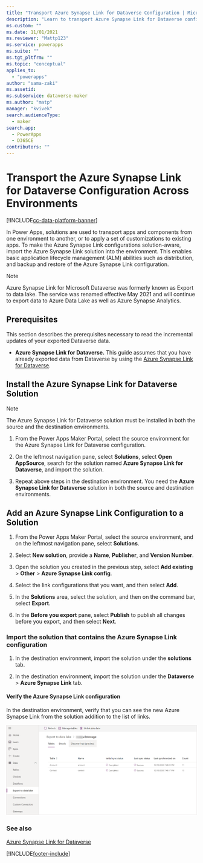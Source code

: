 ```yaml
---
title: "Transport Azure Synapse Link for Dataverse Configuration | MicrosoftDocs"
description: "Learn to transport Azure Synapse Link for Dataverse configurations across environments."
ms.custom: ""
ms.date: 11/01/2021
ms.reviewer: "Mattp123"
ms.service: powerapps
ms.suite: ""
ms.tgt_pltfrm: ""
ms.topic: "conceptual"
applies_to: 
  - "powerapps"
author: "sama-zaki"
ms.assetid: 
ms.subservice: dataverse-maker
ms.author: "matp"
manager: "kvivek"
search.audienceType: 
  - maker
search.app: 
  - PowerApps
  - D365CE
contributors: ""
---
```


# Transport the Azure Synapse Link for Dataverse Configuration Across Environments

[!INCLUDE[cc-data-platform-banner](../../includes/cc-data-platform-banner.md)]

In Power Apps, solutions are used to transport apps and components from one environment to another, or to apply a set of customizations to existing apps. To make the Azure Synapse Link configurations solution-aware, import the Azure Synapse Link solution into the environment. This enables basic application lifecycle management (ALM) abilities such as distribution, and backup and restore of the Azure Synapse Link configuration.

> [!NOTE]
> Azure Synapse Link for Microsoft Dataverse was formerly known as Export to data lake. The service was renamed effective May 2021 and will continue to export data to Azure Data Lake as well as Azure Synapse Analytics.

## Prerequisites

This section describes the prerequisites necessary to read the incremental updates of your exported Dataverse data.

- **Azure Synapse Link for Dataverse.** This guide assumes that you have already exported data from Dataverse by using the [Azure Synapse Link for Dataverse](export-to-data-lake.md).

## Install the Azure Synapse Link for Dataverse Solution

> [!NOTE]
> The Azure Synapse Link for Dataverse solution must be installed in both the source and the destination environments.

1. From the Power Apps Maker Portal, select the source environment for the Azure Synapse Link for Dataverse configuration.

2. On the leftmost navigation pane, select **Solutions**, select **Open AppSource**, search for the solution named **Azure Synapse Link for Dataverse**, and import the solution.

3. Repeat above steps in the destination environment. You need the **Azure Synapse Link for Dataverse** solution in both the source and destination environments.

## Add an Azure Synapse Link Configuration to a Solution

1. From the Power Apps Maker Portal, select the source environment, and on the leftmost navigation pane, select **Solutions**.

2. Select **New solution**, provide a **Name**, **Publisher**, and **Version Number**.  

3. Open the solution you created in the previous step, select **Add existing** > **Other** > **Azure Synapse Link config**.

4. Select the link configurations that you want, and then select **Add**.

5. In the **Solutions** area, select the solution, and then on the command bar, select **Export**.

6. In the **Before you export** pane, select **Publish** to publish all changes before you export, and then select **Next**.

### Import the solution that contains the Azure Synapse Link configuration

1. In the destination environment, import the solution under the **solutions** tab.

2. In the destination environment, import the solution under the **Dataverse** > **Azure Synapse Link** tab.

#### Verify the Azure Synapse Link configuration

In the destination environment, verify that you can see the new Azure Synapse Link from the solution addition to the list of links.

![Imported Azure Synapse Link for Dataverse tables.](media/imported-export-entities.png "Imported Azure Synapse Link for Dataverse tables")

### See also

[Azure Synapse Link for Dataverse](./export-to-data-lake.md)

[!INCLUDE[footer-include](../../includes/footer-banner.md)]
